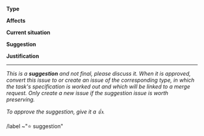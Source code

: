 <!--
	The suggestion template is used to propose a task that you think should
	be implemented. Use it to discuss a proposed task with others. In the
	end, the suggestion will either be accepted or rejected. If it is accepted,
	create an issue of the corresponding type, which will contain the detailed
	specifications of the task, and be linked to a merge request and to this
	suggestion issue.
	If it is already clear that a task will be implemented, maybe open an issue
	of the corresponding type instead.
-->
**Type**&emsp; <!-- Select one:
	FEATURE
	IMPROVEMENT
	REFACTOR -->


**Affects**&emsp; <!--
	What does the suggestion affect?
	I.e.: [db/leveldb] Database -->


**Current situation**&emsp; <!-- Optional.
	How is the current situation that you want to improve?
	I.e: Database uses cis-gendered language in logs. This is discriminating. -->


<!--
**Description**&emsp;
**Changes**&emsp; -->
**Suggestion**&emsp; <!--
	What would you like to add / change?
	I.e.: Make Database use gender-neutral pronouns. -->


<!--
**Context**&emsp; -->
**Justification**&emsp; <!--
	Why do you think this suggestion would be good?
	I.e: Everybody has a right to feel safe and welcome when using perun. We
		at perun are an inclusive safe space. -->


<!--
**Testing**&emsp;
**Thread Safety**&emsp;
***Acceptance criteria**&emsp;
**Suggested implementer and reviewers**&emsp;
**Implementation hints**&emsp;
-->

<!-- End -->
---

*This is a **suggestion** and not final, please discuss it.
When it is approved, convert this issue to or create an issue of the corresponding type, in which the task's specification is worked out and which will be linked to a merge request.
Only create a new issue if the suggestion issue is worth preserving.*

*To approve the suggestion, give it a :thumbsup:.*

/label ~"⭐ suggestion"
